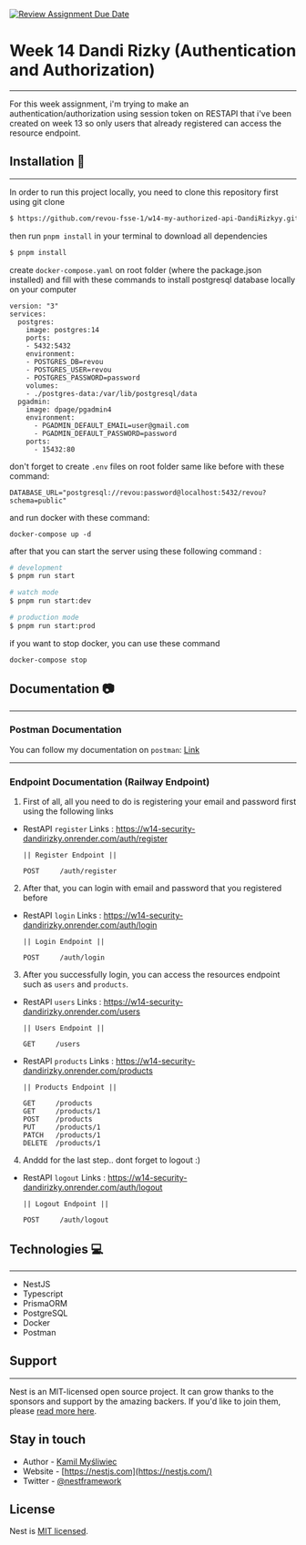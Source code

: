 [![Review Assignment Due Date](https://classroom.github.com/assets/deadline-readme-button-24ddc0f5d75046c5622901739e7c5dd533143b0c8e959d652212380cedb1ea36.svg)](https://classroom.github.com/a/4Y4godVE)

# Week 14 Dandi Rizky (Authentication and Authorization)

---

For this week assignment, i'm trying to make an authentication/authorization using session token on RESTAPI that i've been created on week 13 so only users that already registered can access the resource endpoint.

## Installation 🔨

---

In order to run this project locally, you need to clone this repository first using git clone

```bash
$ https://github.com/revou-fsse-1/w14-my-authorized-api-DandiRizkyy.git
```

then run `pnpm install` in your terminal to download all dependencies

```bash
$ pnpm install
```

create `docker-compose.yaml` on root folder (where the package.json installed) and fill with these commands to install postgresql database locally on your computer

```
version: "3"
services:
  postgres:
    image: postgres:14
    ports:
    - 5432:5432
    environment:
    - POSTGRES_DB=revou
    - POSTGRES_USER=revou
    - POSTGRES_PASSWORD=password
    volumes:
    - ./postgres-data:/var/lib/postgresql/data
  pgadmin:
    image: dpage/pgadmin4
    environment:
      - PGADMIN_DEFAULT_EMAIL=user@gmail.com
      - PGADMIN_DEFAULT_PASSWORD=password
    ports:
      - 15432:80

```

don't forget to create `.env` files on root folder same like before with these command:

```
DATABASE_URL="postgresql://revou:password@localhost:5432/revou?schema=public"
```

and run docker with these command:

```
docker-compose up -d
```

after that you can start the server using these following command :

```bash
# development
$ pnpm run start

# watch mode
$ pnpm run start:dev

# production mode
$ pnpm run start:prod
```

if you want to stop docker, you can use these command

```
docker-compose stop
```

## Documentation 📷

---

### Postman Documentation

You can follow my documentation on `postman`: [Link](https://documenter.getpostman.com/view/24409630/2s93ecuUx2)

---

### Endpoint Documentation (Railway Endpoint)

1. First of all, all you need to do is registering your email and password first using the following links

- RestAPI `register` Links : https://w14-security-dandirizky.onrender.com/auth/register

  ```
  || Register Endpoint ||

  POST     /auth/register
  ```

2. After that, you can login with email and password that you registered before

- RestAPI `login` Links : https://w14-security-dandirizky.onrender.com/auth/login

  ```
  || Login Endpoint ||

  POST     /auth/login
  ```

3. After you successfully login, you can access the resources endpoint such as `users` and `products`.

- RestAPI `users` Links : https://w14-security-dandirizky.onrender.com/users

  ```
  || Users Endpoint ||

  GET     /users
  ```

- RestAPI `products` Links : https://w14-security-dandirizky.onrender.com/products

  ```
  || Products Endpoint ||

  GET     /products
  GET     /products/1
  POST    /products
  PUT     /products/1
  PATCH   /products/1
  DELETE  /products/1

  ```

4. Anddd for the last step.. dont forget to logout :)

- RestAPI `logout` Links : https://w14-security-dandirizky.onrender.com/auth/logout

  ```
  || Logout Endpoint ||

  POST     /auth/logout
  ```

## Technologies 💻

---

- NestJS
- Typescript
- PrismaORM
- PostgreSQL
- Docker
- Postman

## Support

---

Nest is an MIT-licensed open source project. It can grow thanks to the sponsors and support by the amazing backers. If you'd like to join them, please [read more here](https://docs.nestjs.com/support).

## Stay in touch

- Author - [Kamil Myśliwiec](https://kamilmysliwiec.com)
- Website - [https://nestjs.com](https://nestjs.com/)
- Twitter - [@nestframework](https://twitter.com/nestframework)

## License

Nest is [MIT licensed](LICENSE).
